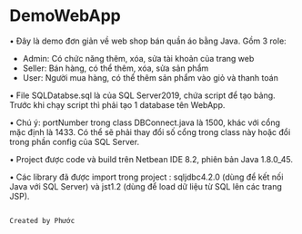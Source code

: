 # DemoWebApp

• Đây là demo đơn giản về web shop bán quần áo bằng Java. Gồm 3 role: 
- Admin: Có chức năng thêm, xóa, sửa tài khoản của trang web
- Seller: Bán hàng, có thể thêm, xóa, sửa sản phẩm
- User: Người mua hàng, có thể thêm sản phẩm vào giỏ và thanh toán

• File SQLDatabse.sql là của SQL Server2019, chứa script để tạo bảng. Trước khi chạy script thì phải tạo 1 database tên WebApp.

• Chú ý: portNumber trong class DBConnect.java là 1500, khác với cổng mặc định là 1433. Có thể sẽ phải thay đổi số cổng trong class này hoặc đổi trong phần config của SQL Server.

• Project được code và build trên Netbean IDE 8.2, phiên bản Java 1.8.0_45.

• Các library đã được import trong project : sqljdbc4.2.0 (dùng để kết nối Java với SQL Server) và jst1.2 (dùng để load dữ liệu từ SQL lên các trang JSP).


                                                                                            Created by Phước
